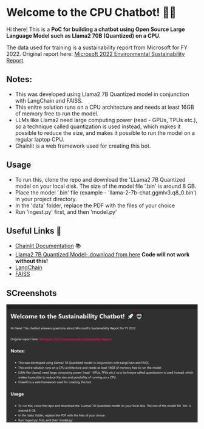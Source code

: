 # Welcome to the CPU Chatbot! 🤖🤖

Hi there! This is a **PoC for building a chatbot using Open Source Large Language Model such as Llama2 70B (Quantized) on a CPU**.

The data used for training is a sustainability report from Microsoft for FY 2022. Original report here: [Microsoft 2022 Environmental Sustainability Report](https://aka.ms/SustainabilityReport2022).

## Notes:

- This was developed using Llama2 7B Quantized model in conjunction with LangChain and FAISS.
- This enitre solution runs on a CPU architecture and needs at least 16GB of memory free to run the model.
- LLMs like Llama2 need large computing power (read - GPUs, TPUs etc.), so a technique called quantization is used instead, which makes it possible to reduce the size, and makes it possible to run the model on a regular laptop CPU.
- Chainlit is a web framework used for creating this bot.

## Usage

- To run this, clone the repo and download the 'LLama2 7B Quantized model on your local disk. The size of the model file '.bin' is around 8 GB.
- Place the model '.bin' file (example - 'llama-2-7b-chat.ggmlv3.q8_0.bin') in your project directory.
- In the 'data' folder, replace the PDF with the files of your choice
- Run 'ingest.py' first, and then 'model.py'

## Useful Links 🔗

- [Chainlit Documentation](https://docs.chainlit.io) 📚
- [Llama2 7B Quantized Model- download from here](https://huggingface.co/TheBloke/Llama-2-7B-GGML) **Code will not work without this!**
- [LangChain](https://www.langchain.com/)
- [FAISS](https://engineering.fb.com/2017/03/29/data-infrastructure/faiss-a-library-for-efficient-similarity-search/)

## SCreenshots

![First screen](image.png)